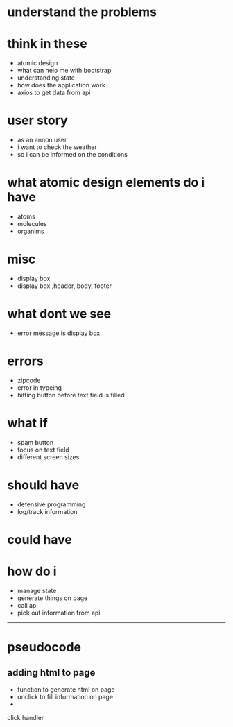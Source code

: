 # understand the problems

# think in these
- atomic design
- what can helo me with bootstrap
- understanding state
- how does the application work
- axios to get data from api

# user story

- as an annon user
- i want to check the weather
- so i can be informed on the conditions

# what atomic design elements do i have
- atoms
- molecules
- organims

# misc
- display box
- display box ,header, body, footer

# what dont we see
- error message is display box

# errors
- zipcode
- error in typeing
- hitting button before text field is filled

# what if
- spam button
- focus on text field
- different screen sizes

# should have
- defensive programming
- log/track information

# could have

# how do i
- manage state
- generate things on page
- call api
- pick out information from api

---------------------------------------

# pseudocode

## adding html to page
- function to generate html on page
- onclick to fill information on page
- 


click handler


